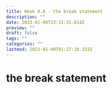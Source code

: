 ```yaml
---
title: Week 8.6 - the break statement
description: ""
date: 2023-01-08T23:12:31.614Z
preview: ""
draft: false
tags: ""
categories: ""
lastmod: 2023-01-09T01:27:18.333Z
---
```

# the break statement